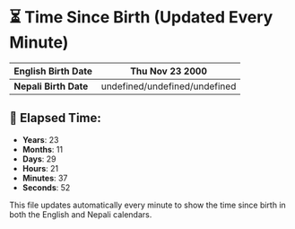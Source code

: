 # ⏳ Time Since Birth (Updated Every Minute)

| **English Birth Date** | Thu Nov 23 2000 |
|------------------------|-------------------------------------|
| **Nepali Birth Date**  | undefined/undefined/undefined                  |

## 📅 Elapsed Time:

- **Years**: 23
- **Months**: 11
- **Days**: 29
- **Hours**: 21
- **Minutes**: 37
- **Seconds**: 52

This file updates automatically every minute to show the time since birth in both the English and Nepali calendars.